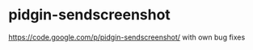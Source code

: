 pidgin-sendscreenshot
=====================

https://code.google.com/p/pidgin-sendscreenshot/ with own bug fixes
